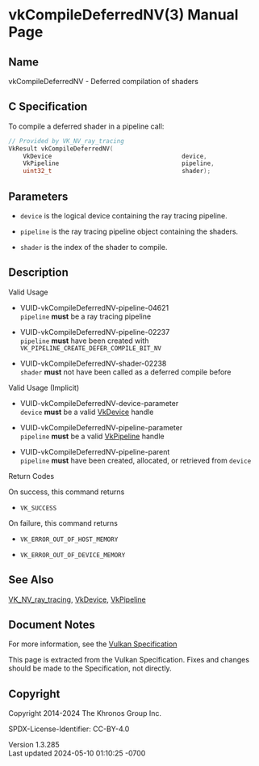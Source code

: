 # vkCompileDeferredNV(3) Manual Page

## Name

vkCompileDeferredNV - Deferred compilation of shaders



## <a href="#_c_specification" class="anchor"></a>C Specification

To compile a deferred shader in a pipeline call:

``` c
// Provided by VK_NV_ray_tracing
VkResult vkCompileDeferredNV(
    VkDevice                                    device,
    VkPipeline                                  pipeline,
    uint32_t                                    shader);
```

## <a href="#_parameters" class="anchor"></a>Parameters

- `device` is the logical device containing the ray tracing pipeline.

- `pipeline` is the ray tracing pipeline object containing the shaders.

- `shader` is the index of the shader to compile.

## <a href="#_description" class="anchor"></a>Description

Valid Usage

- <a href="#VUID-vkCompileDeferredNV-pipeline-04621"
  id="VUID-vkCompileDeferredNV-pipeline-04621"></a>
  VUID-vkCompileDeferredNV-pipeline-04621  
  `pipeline` **must** be a ray tracing pipeline

- <a href="#VUID-vkCompileDeferredNV-pipeline-02237"
  id="VUID-vkCompileDeferredNV-pipeline-02237"></a>
  VUID-vkCompileDeferredNV-pipeline-02237  
  `pipeline` **must** have been created with
  `VK_PIPELINE_CREATE_DEFER_COMPILE_BIT_NV`

- <a href="#VUID-vkCompileDeferredNV-shader-02238"
  id="VUID-vkCompileDeferredNV-shader-02238"></a>
  VUID-vkCompileDeferredNV-shader-02238  
  `shader` **must** not have been called as a deferred compile before

Valid Usage (Implicit)

- <a href="#VUID-vkCompileDeferredNV-device-parameter"
  id="VUID-vkCompileDeferredNV-device-parameter"></a>
  VUID-vkCompileDeferredNV-device-parameter  
  `device` **must** be a valid [VkDevice](https://registry.khronos.org/vulkan/specs/1.3-extensions/man/html/VkDevice.html) handle

- <a href="#VUID-vkCompileDeferredNV-pipeline-parameter"
  id="VUID-vkCompileDeferredNV-pipeline-parameter"></a>
  VUID-vkCompileDeferredNV-pipeline-parameter  
  `pipeline` **must** be a valid [VkPipeline](https://registry.khronos.org/vulkan/specs/1.3-extensions/man/html/VkPipeline.html) handle

- <a href="#VUID-vkCompileDeferredNV-pipeline-parent"
  id="VUID-vkCompileDeferredNV-pipeline-parent"></a>
  VUID-vkCompileDeferredNV-pipeline-parent  
  `pipeline` **must** have been created, allocated, or retrieved from
  `device`

Return Codes

On success, this command returns  
- `VK_SUCCESS`

On failure, this command returns  
- `VK_ERROR_OUT_OF_HOST_MEMORY`

- `VK_ERROR_OUT_OF_DEVICE_MEMORY`

## <a href="#_see_also" class="anchor"></a>See Also

[VK_NV_ray_tracing](https://registry.khronos.org/vulkan/specs/1.3-extensions/man/html/VK_NV_ray_tracing.html), [VkDevice](https://registry.khronos.org/vulkan/specs/1.3-extensions/man/html/VkDevice.html),
[VkPipeline](https://registry.khronos.org/vulkan/specs/1.3-extensions/man/html/VkPipeline.html)

## <a href="#_document_notes" class="anchor"></a>Document Notes

For more information, see the <a
href="https://registry.khronos.org/vulkan/specs/1.3-extensions/html/vkspec.html#vkCompileDeferredNV"
target="_blank" rel="noopener">Vulkan Specification</a>

This page is extracted from the Vulkan Specification. Fixes and changes
should be made to the Specification, not directly.

## <a href="#_copyright" class="anchor"></a>Copyright

Copyright 2014-2024 The Khronos Group Inc.

SPDX-License-Identifier: CC-BY-4.0

Version 1.3.285  
Last updated 2024-05-10 01:10:25 -0700

